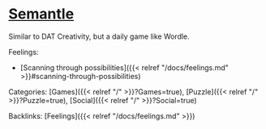 # [Semantle](https://semantle.novalis.org/)

Similar to DAT Creativity, but a daily game like Wordle.

Feelings: 

  - [Scanning through possibilities]({{< relref "/docs/feelings.md" >}}#scanning-through-possibilities)

Categories:
[Games]({{< relref "/" >}}?Games=true),
[Puzzle]({{< relref "/" >}}?Puzzle=true),
[Social]({{< relref "/" >}}?Social=true)

Backlinks:
[Feelings]({{< relref "/docs/feelings.md" >}})